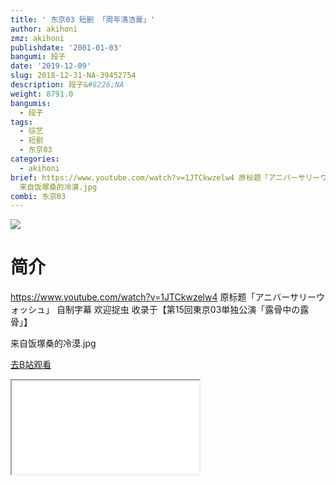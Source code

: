 ```yaml
---
title: ' 东京03 短剧 「周年清洁膏」'
author: akihoni
zmz: akihoni
publishdate: '2001-01-03'
bangumi: 段子
date: '2019-12-09'
slug: 2018-12-31-NA-39452754
description: 段子&#8226;NA
weight: 8791.0
bangumis:
  - 段子
tags:
  - 综艺
  - 短剧
  - 东京03
categories:
  - akihoni
brief: https://www.youtube.com/watch?v=1JTCkwzelw4 原标题「アニバーサリーウォッシュ」 自制字幕 欢迎捉虫 收录于【第15回東京03単独公演「露骨中の露骨」】
  来自饭塚桑的冷漠.jpg
combi: 东京03
---
```

![](https://raw.githubusercontent.com/tcgriffith/owaraisite/master/static/tmpimg/58deb4ee14f07747dd6fb4163477af19e66fa400.png.480.jpg)
# 简介  
https://www.youtube.com/watch?v=1JTCkwzelw4
原标题「アニバーサリーウォッシュ」 
自制字幕 欢迎捉虫
收录于【第15回東京03単独公演「露骨中の露骨」】

来自饭塚桑的冷漠.jpg  

[去B站观看](https://www.bilibili.com/video/av39452754/)
<div class ="resp-container"><iframe class="testiframe" src="//player.bilibili.com/player.html?aid=39452754"", scrolling="no", allowfullscreen="true" > </iframe></div> 

